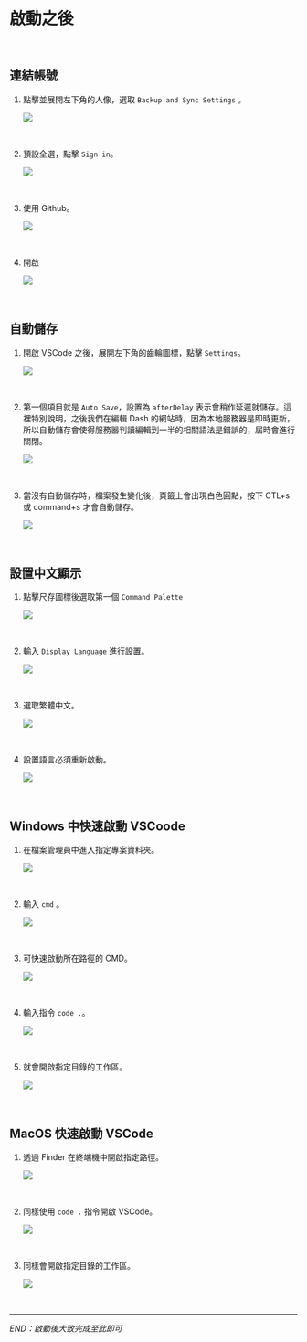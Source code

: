 # 啟動之後

<br>

## 連結帳號

1. 點擊並展開左下角的人像，選取 `Backup and Sync Settings` 。

    ![](images/img_01.png)

<br>

2. 預設全選，點擊 `Sign in`。

    ![](images/img_02.png)

<br>

3. 使用 Github。

    ![](images/img_03.png)

<br>

4. 開啟

    ![](images/img_04.png)

<br>

## 自動儲存

1. 開啟 VSCode 之後，展開左下角的齒輪圖標，點擊 `Settings`。

    ![](images/img_05.png)

<br>

2. 第一個項目就是 `Auto Save`，設置為 `afterDelay` 表示會稍作延遲就儲存。這裡特別說明，之後我們在編輯 Dash 的網站時，因為本地服務器是即時更新，所以自動儲存會使得服務器判讀編輯到一半的相關語法是錯誤的，屆時會進行關閉。

    ![](images/img_06.png)

<br>

3. 當沒有自動儲存時，檔案發生變化後，頁籤上會出現白色圓點，按下 CTL+s 或 command+s 才會自動儲存。

    ![](images/img_07.png)

<br>

## 設置中文顯示

1. 點擊尺存圖標後選取第一個 `Command Palette` 
    
    ![](images/img_08.png)

<br>

2. 輸入 `Display Language` 進行設置。

    ![](images/img_09.png)

<br>
    
3. 選取繁體中文。

    ![](images/img_10.png)

<br>

4. 設置語言必須重新啟動。

    ![](images/img_11.png)

<br>

## Windows 中快速啟動 VSCoode

1. 在檔案管理員中進入指定專案資料夾。

    ![](images/img_34.png)

<br>

2. 輸入 `cmd` 。

    ![](images/img_35.png)

<br>

3. 可快速啟動所在路徑的 CMD。

    ![](images/img_36.png)

<br>

4. 輸入指令 `code .`。

    ![](images/img_37.png)

<br>

5. 就會開啟指定目錄的工作區。

    ![](images/img_38.png)

<br>

## MacOS 快速啟動 VSCode

1. 透過 Finder 在終端機中開啟指定路徑。

    ![](images/img_39.png)

<br>

2. 同樣使用 `code .` 指令開啟 VSCode。

    ![](images/img_40.png)

<br>

3. 同樣會開啟指定目錄的工作區。

    ![](images/img_41.png)

<br>

---

_END：啟動後大致完成至此即可_
